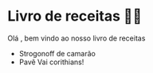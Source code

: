 # Livro de receitas :man_cook:

Olá , bem vindo ao nosso livro de receitas 

- Strogonoff de camarão
- Pavê
Vai corithians!
